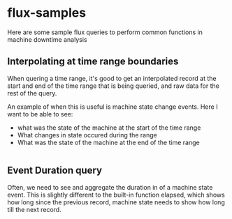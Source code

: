 # flux-samples

Here are some sample flux queries to perform common functions in machine downtime analysis

## Interpolating at time range boundaries

When quering a time range, it's good to get an interpolated record at the start and end of the time range that is being queried, and raw data for the rest of the query.

An example of when this is useful is machine state change events. Here I want to be able to see:
- what was the state of the machine at the start of the time range
- What changes in state occured during the range
- What was the state of the machine at the end of the time range

```

```


## Event Duration query

Often, we need to see and aggregate the duration in of a machine state event. This is slightly different to the built-in function elapsed, which shows how long since the previous record, machine state needs to show how long till the next record.


```

```
